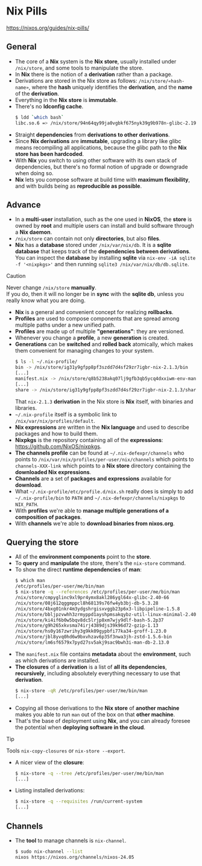 # Nix Pills

https://nixos.org/guides/nix-pills/

## General

- The core of a **Nix** system is the **Nix store**, usually installed under `/nix/store`, and some tools to manipulate the store.
- In **Nix** there is the notion of a **derivation** rather than a package.
- Derivations are stored in the Nix store as follows: `/nix/store/«hash-name»`, where the **hash** uniquely identifies the **derivation**, and the **name** of the **derivation**.
- Everything in the **Nix store** is **immutable**.
- There's no **ldconfig cache**.
  ```sh
  $ ldd `which bash`
  libc.so.6 => /nix/store/94n64qy99ja0vgbkf675nyk39g9b978n-glibc-2.19/lib/libc.so.6 (0x00007f0248cce000)
  ```
- Straight **dependencies** from **derivations to other derivations**.
- Since **Nix derivations** are **immutable**, upgrading a library like glibc means recompiling all applications, because the glibc path to the **Nix store has been hardcoded**.
- With **Nix** you switch to using other software with its own stack of dependencies, but there's no formal notion of upgrade or downgrade when doing so.
- **Nix** lets you compose software at build time with **maximum flexibility**, and with builds being as **reproducible as possible**.

## Advance

- In a **multi-user** installation, such as the one used in **NixOS**, the **store** is owned by **root** and multiple users can install and build software through a **Nix daemon**.
- `/nix/store` can contain not only **directories**, but also **files**.
- **Nix** has a **database** stored under `/nix/var/nix/db`. It is a **sqlite database** that keeps track of the **dependencies between derivations**.\
  You can inspect the **database** by installing **sqlite** via `nix-env -iA sqlite -f '<nixpkgs>'` and then running `sqlite3 /nix/var/nix/db/db.sqlite`.

> [!CAUTION]
> Never change `/nix/store` **manually**.\
> If you do, then it will no longer be in **sync** with the **sqlite db**, unless you really know what you are doing.

- **Nix** is a general and convenient concept for realizing **rollbacks**.
- **Profiles** are used to compose components that are spread among multiple paths under a new unified path.
- **Profiles** are made up of multiple **"generations"**: they are versioned.
- Whenever you change a **profile**, a new **generation** is created.
- **Generations** can be **switched** and **rolled back** atomically, which makes them convenient for managing changes to your system.
  ```sh
  $ ls -l ~/.nix-profile/
  bin -> /nix/store/ig31y9gfpp8pf3szdd7d4sf29zr7igbr-nix-2.1.3/bin
  [...]
  manifest.nix -> /nix/store/q8b5238akq07lj9gfb3qb5ycq4dxxiwm-env-manifest.nix
  [...]
  share -> /nix/store/ig31y9gfpp8pf3szdd7d4sf29zr7igbr-nix-2.1.3/share
  ```
  That `nix-2.1.3` **derivation** in the Nix store is **Nix** itself, with binaries and libraries.
- `~/.nix-profile` itself is a symbolic link to `/nix/var/nix/profiles/default`.
- **Nix expressions** are written in the **Nix language** and used to describe packages and how to build them.
- **Nixpkgs** is the repository containing all of the **expressions**: https://github.com/NixOS/nixpkgs.
- **The channels profile** can be found at `~/.nix-defexpr/channels` who points to `/nix/var/nix/profiles/per-user/nix/channels` which points to `channels-XXX-link` which points to a **Nix store** directory containing the **downloaded Nix expressions**.
- **Channels** are a set of **packages and expressions** available for **download**.
- What `~/.nix-profile/etc/profile.d/nix.sh` really does is simply to add `~/.nix-profile/bin` to `PATH` and `~/.nix-defexpr/channels/nixpkgs` to `NIX_PATH`.
- With **profiles** we're able to **manage multiple generations of a composition of packages**.
- With **channels** we're able to **download binaries from nixos.org**.

## Querying the store

- All of the **environment components** point to the **store**.
- To **query** and **manipulate** the store, there's the `nix-store` command.
- To show the direct **runtime dependencies** of **man**:
  ```sh
  $ which man
  /etc/profiles/per-user/me/bin/man
  $ nix-store -q --references /etc/profiles/per-user/me/bin/man
  /nix/store/cmpyglinc9xl9pr4ymx8akl286ygl64x-glibc-2.40-66
  /nix/store/08j612qggmppcl8h68139s76fw4yb3bj-db-5.3.28
  /nix/store/4bxg01nkr4m3ydgshrgisxvggb23p6x3-libpipeline-1.5.8
  /nix/store/bbljpzvwhh3zrmyppd1ayshpmsakqybz-util-linux-minimal-2.40.4-bin
  /nix/store/ki4if6b0w5bqv8dc5lrjp8xm7wjy9dlf-bash-5.2p37
  /nix/store/g9h265xkvsma74irj4389djs39k96d72-gzip-1.13
  /nix/store/hs0y167zwrihy3g9kk09gypbfi77ka34-groff-1.23.0
  /nix/store/jbl8yvq0hd6w9bxvhzav6p35f3nwa3jh-zstd-1.5.6-bin
  /nix/store/lm6sf6579x7pyd27sv5akj9sac9bwh3i-man-db-2.13.0
  ```
- The `manifest.nix` file contains **metadata** about the **environment**, such as which derivations are installed.
- **The closures** of a **derivation** is a list of **all its dependencies**, **recursively**, including absolutely everything necessary to use that **derivation**.
  ```sh
  $ nix-store -qR /etc/profiles/per-user/me/bin/man
  [...]
  ```
- Copying all those derivations to the **Nix store** of **another machine** makes you able to run `man` out of the box on that **other machine**.
- That's the base of deployment using **Nix**, and you can already foresee the potential when **deploying software in the cloud**.

> [!TIP]
> Tools `nix-copy-closures` or `nix-store --export`.

- A nicer view of the **closure**:
  ```sh
  $ nix-store -q --tree /etc/profiles/per-user/me/bin/man
  [...]
  ```
- Listing installed derivations:
  ```sh
  $ nix-store -q --requisites /run/current-system
  [...]
  ```

## Channels

- The **tool** to manage channels is `nix-channel`.
  ```sh
  $ sudo nix-channel --list
  nixos https://nixos.org/channels/nixos-24.05
  ```
